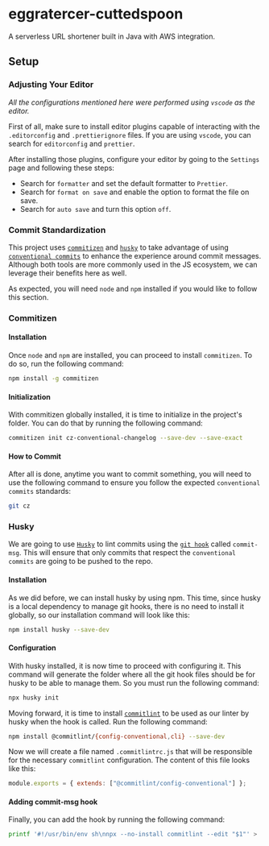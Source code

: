 # eggratercer-cuttedspoon

A serverless URL shortener built in Java with AWS integration.

## Setup

### Adjusting Your Editor

_All the configurations mentioned here were performed using `vscode` as the editor._

First of all, make sure to install editor plugins capable of interacting with the `.editorconfig` and `.prettierignore` files. If you are using `vscode`, you can search for `editorconfig` and `prettier`.

After installing those plugins, configure your editor by going to the `Settings` page and following these steps:

- Search for `formatter` and set the default formatter to `Prettier`.
- Search for `format on save` and enable the option to format the file on save.
- Search for `auto save` and turn this option `off`.

### Commit Standardization

This project uses [`commitizen`](https://github.com/commitizen/cz-cli) and [`husky`](https://github.com/typicode/husky) to take advantage of using [`conventional commits`](https://www.conventionalcommits.org/en/v1.0.0/) to enhance the experience around commit messages. Although both tools are more commonly used in the JS ecosystem, we can leverage their benefits here as well.

As expected, you will need `node` and `npm` installed if you would like to follow this section.

### Commitizen

#### Installation

Once `node` and `npm` are installed, you can proceed to install `commitizen`. To do so, run the following command:

```bash
npm install -g commitizen
```

#### Initialization

With commitizen globally installed, it is time to initialize in the project's folder. You can do that by running the following command:

```bash
commitizen init cz-conventional-changelog --save-dev --save-exact
```

#### How to Commit

After all is done, anytime you want to commit something, you will need to use the following command to ensure you follow the expected `conventional commits` standards:

```bash
git cz
```

### Husky

We are going to use [`Husky`](https://github.com/typicode/husky) to lint commits using the [`git hook`](https://www.atlassian.com/git/tutorials/git-hooks) called `commit-msg`. This will ensure that only commits that respect the `conventional commits` are going to be pushed to the repo.

#### Installation

As we did before, we can install husky by using npm. This time, since husky is a local dependency to manage git hooks, there is no need to install it globally, so our installation command will look like this:

```bash
npm install husky --save-dev
```

#### Configuration

With husky installed, it is now time to proceed with configuring it. This command will generate the folder where all the git hook files should be for husky to be able to manage them. So you must run the following command:

```bash
npx husky init
```

Moving forward, it is time to install [`commitlint`](https://github.com/conventional-changelog/commitlint) to be used as our linter by husky when the hook is called. Run the following command:

```bash
npm install @commitlint/{config-conventional,cli} --save-dev
```

Now we will create a file named `.commitlintrc.js` that will be responsible for the necessary `commitlint` configuration. The content of this file looks like this:

```js
module.exports = { extends: ["@commitlint/config-conventional"] };
```

#### Adding commit-msg hook

Finally, you can add the hook by running the following command:

```bash
printf '#!/usr/bin/env sh\nnpx --no-install commitlint --edit "$1"' > .husky/commit-msg
```
